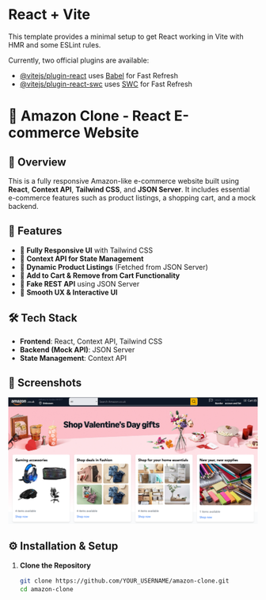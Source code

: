 # React + Vite

This template provides a minimal setup to get React working in Vite with HMR and some ESLint rules.

Currently, two official plugins are available:

- [@vitejs/plugin-react](https://github.com/vitejs/vite-plugin-react/blob/main/packages/plugin-react/README.md) uses [Babel](https://babeljs.io/) for Fast Refresh
- [@vitejs/plugin-react-swc](https://github.com/vitejs/vite-plugin-react-swc) uses [SWC](https://swc.rs/) for Fast Refresh
# 🛒 Amazon Clone - React E-commerce Website

## 📌 Overview
This is a fully responsive Amazon-like e-commerce website built using **React**, **Context API**, **Tailwind CSS**, and **JSON Server**. It includes essential e-commerce features such as product listings, a shopping cart, and a mock backend.

## 🚀 Features
- 🔹 **Fully Responsive UI** with Tailwind CSS  
- 🔹 **Context API for State Management**  
- 🔹 **Dynamic Product Listings** (Fetched from JSON Server)  
- 🔹 **Add to Cart & Remove from Cart Functionality**  
- 🔹 **Fake REST API** using JSON Server  
- 🔹 **Smooth UX & Interactive UI**  

## 🛠️ Tech Stack
- **Frontend**: React, Context API, Tailwind CSS  
- **Backend (Mock API)**: JSON Server  
- **State Management**: Context API  

## 📸 Screenshots
![Alt text](/src//assets//overview.png)




## ⚙️ Installation & Setup

1. **Clone the Repository**  
   ```sh
   git clone https://github.com/YOUR_USERNAME/amazon-clone.git
   cd amazon-clone
